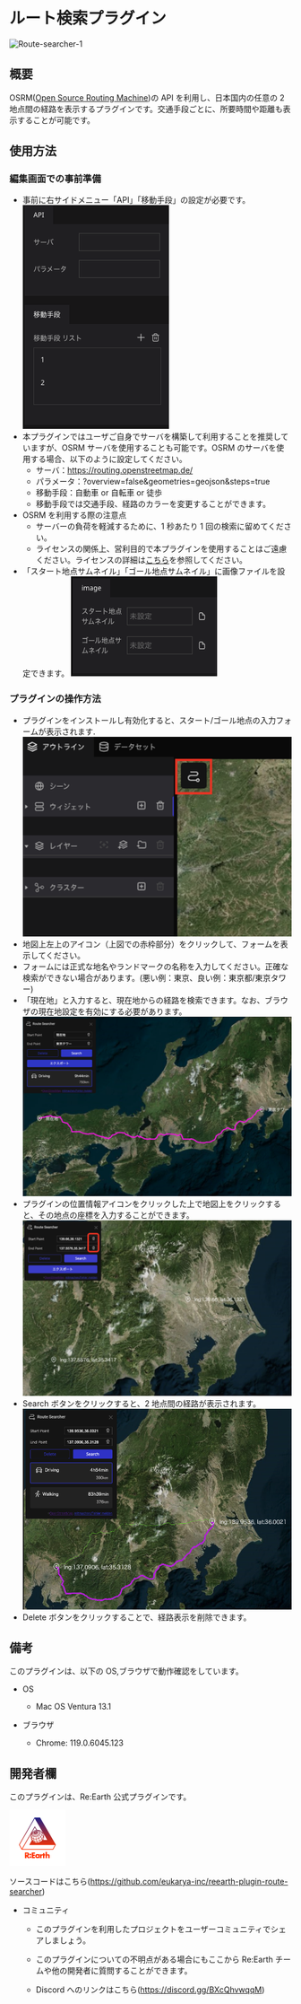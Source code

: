 # ルート検索プラグイン
![Route-searcher-1](https://github.com/eukarya-inc/reearth-plugin-route-searcher/assets/53960439/3415e192-4e96-4ede-b692-21ea1559a0ef)


## 概要

OSRM([Open Source Routing Machine](https://project-osrm.org/))の API を利用し、日本国内の任意の 2 地点間の経路を表示するプラグインです。交通手段ごとに、所要時間や距離も表示することが可能です。

## 使用方法

### 編集画面での事前準備

- 事前に右サイドメニュー「API」「移動手段」の設定が必要です。
  ![](src/routeSearcher1.png)
- 本プラグインではユーザご自身でサーバを構築して利用することを推奨していますが、OSRM サーバを使用することも可能です。OSRM のサーバを使用する場合、以下のように設定してください。
  - サーバ：https://routing.openstreetmap.de/
  - パラメータ：?overview=false&geometries=geojson&steps=true
  - 移動手段：自動車 or 自転車 or 徒歩
  - 移動手段では交通手段、経路のカラーを変更することができます。
- OSRM を利用する際の注意点
  - サーバーの負荷を軽減するために、1 秒あたり 1 回の検索に留めてください。
  - ライセンスの関係上、営利目的で本プラグインを使用することはご遠慮ください。ライセンスの詳細は[こちら](https://www.openstreetmap.org/copyright)を参照してください。
- 「スタート地点サムネイル」「ゴール地点サムネイル」に画像ファイルを設定できます。
  ![](src/routeSearcher2.png)

### プラグインの操作方法

- プラグインをインストールし有効化すると、スタート/ゴール地点の入力フォームが表示されます.
  ![](src/routeSearcher3.png)
- 地図上左上のアイコン（上図での赤枠部分）をクリックして、フォームを表示してください。
- フォームには正式な地名やランドマークの名称を入力してください。正確な検索ができない場合があります。(悪い例：東京、良い例：東京都/東京タワー)
- 「現在地」と入力すると、現在地からの経路を検索できます。なお、ブラウザの現在地設定を有効にする必要があります。
  ![](src/routeSearcher4.png)
- プラグインの位置情報アイコンをクリックした上で地図上をクリックすると、その地点の座標を入力することができます。
  ![](src/routeSearcher5.png)
- Search ボタンをクリックすると、2 地点間の経路が表示されます。
  ![](src/routeSearcher6.png)
- Delete ボタンをクリックすることで、経路表示を削除できます。

## 備考

このプラグインは、以下の OS,ブラウザで動作確認をしています。

- OS

  - Mac OS Ventura 13.1

- ブラウザ
  - Chrome: 119.0.6045.123

## 開発者欄

このプラグインは、Re:Earth 公式プラグインです。

![](src/logo-3.png)

ソースコードはこちら(https://github.com/eukarya-inc/reearth-plugin-route-searcher)

- コミュニティ

  - このプラグインを利用したプロジェクトをユーザーコミュニティでシェアしましょう。

  - このプラグインについての不明点がある場合にもここから Re:Earth チームや他の開発者に質問することができます。

  - Discord へのリンクはこちら(https://discord.gg/BXcQhvwqqM)
